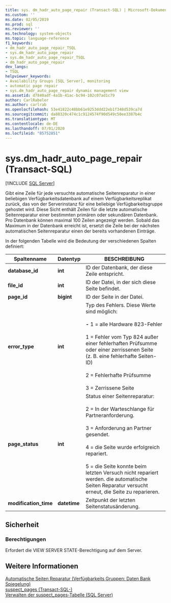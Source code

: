```yaml
---
title: sys. dm_hadr_auto_page_repair (Transact-SQL) | Microsoft-Dokumentation
ms.custom: ''
ms.date: 02/05/2019
ms.prod: sql
ms.reviewer: ''
ms.technology: system-objects
ms.topic: language-reference
f1_keywords:
- dm_hadr_auto_page_repair_TSQL
- sys.dm_hadr_auto_page_repair
- sys.dm_hadr_auto_page_repair_TSQL
- dm_hadr_auto_page_repair
dev_langs:
- TSQL
helpviewer_keywords:
- Availability Groups [SQL Server], monitoring
- automatic page repair
- sys.dm_hadr_auto_page_repair dynamic management view
ms.assetid: d7840adf-4a1b-41ac-bc94-102c07ad1c79
author: CarlRabeler
ms.author: carlrab
ms.openlocfilehash: 53e41822c48bb61e9253ddd22eb1f348d539ca7d
ms.sourcegitcommit: da88320c474c1c9124574f90d549c50ee3387b4c
ms.translationtype: MT
ms.contentlocale: de-DE
ms.lasthandoff: 07/01/2020
ms.locfileid: "85752851"
---
```

# <a name="sysdm_hadr_auto_page_repair-transact-sql"></a>sys.dm_hadr_auto_page_repair (Transact-SQL)
[!INCLUDE [SQL Server](../../includes/applies-to-version/sqlserver.md)]

  Gibt eine Zeile für jede versuchte automatische Seitenreparatur in einer beliebigen Verfügbarkeitsdatenbank auf einem Verfügbarkeitsreplikat zurück, das von der Serverinstanz für eine beliebige Verfügbarkeitsgruppe gehostet wird. Diese Sicht enthält Zeilen für die letzte automatische Seitenreparatur einer bestimmten primären oder sekundären Datenbank. Pro Datenbank können maximal 100 Zeilen angezeigt werden. Sobald das Maximum in der Datenbank erreicht ist, ersetzt die Zeile bei der nächsten automatischen Seitenreparatur einen der bereits vorhandenen Einträge.
  
  In der folgenden Tabelle wird die Bedeutung der verschiedenen Spalten definiert:  
  
|Spaltenname|Datentyp|BESCHREIBUNG|  
|-----------------|---------------|-----------------|  
|**database_id**|**int**|ID der Datenbank, der diese Zeile entspricht.|  
|**file_id**|**int**|ID der Datei, in der sich diese Seite befindet.|  
|**page_id**|**bigint**|ID der Seite in der Datei.|  
|**error_type**|**int**|Typ des Fehlers. Diese Werte sind möglich:<br /><br /> **-** 1 = alle Hardware 823-Fehler<br /><br /> 1 = Fehler vom Typ 824 außer einer fehlerhaften Prüfsumme oder einer zerrissenen Seite (z. B. eine fehlerhafte Seiten-ID)<br /><br /> 2 = Fehlerhafte Prüfsumme<br /><br /> 3 = Zerrissene Seite|  
|**page_status**|**int**|Status einer Seitenreparatur:<br /><br /> 2 = In der Warteschlange für Partneranforderung.<br /><br /> 3 = Anforderung an Partner gesendet.<br /><br /> 4 = die Seite wurde erfolgreich repariert.<br /><br /> 5 = die Seite konnte beim letzten Versuch nicht repariert werden. die automatische Seiten Reparatur versucht erneut, die Seite zu reparieren.|  
|**modification_time**|**datetime**|Zeitpunkt der letzten Seitenstatusänderung.|  
  
## <a name="security"></a>Sicherheit  
  
### <a name="permissions"></a>Berechtigungen  
 Erfordert die VIEW SERVER STATE-Berechtigung auf dem Server.  
  
## <a name="see-also"></a>Weitere Informationen  
 [Automatische Seiten Reparatur &#40;Verfügbarkeits Gruppen: Daten Bank Spiegelung&#41;](../../sql-server/failover-clusters/automatic-page-repair-availability-groups-database-mirroring.md)   
 [suspect_pages &#40;Transact-SQL-&#41;](../../relational-databases/system-tables/suspect-pages-transact-sql.md)   
 [Verwalten der suspect_pages-Tabelle &#40;SQL Server&#41;](../../relational-databases/backup-restore/manage-the-suspect-pages-table-sql-server.md)  
  
  

